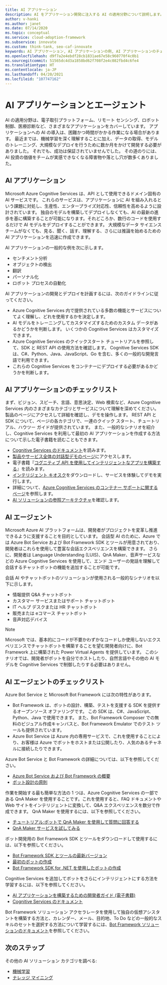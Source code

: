 ```yaml
---
title: AI アプリケーション
description: AI をアプリケーション開発に注入する AI の適用分野について説明します。 Microsoft Azure Cognitive Services を使用すれば、エンタープライズに対応できます。
author: v-hanki
ms.author: janet
ms.date: 07/14/2020
ms.topic: conceptual
ms.service: cloud-adoption-framework
ms.subservice: innovate
ms.custom: think-tank, seo-caf-innovate
keywords: AI アプリケーション, AI アプリケーションの例, AI アプリケーションのチェックリスト, AI の適用分野, AI エージェント
ms.openlocfilehash: d9f7a2e4ebdf28cb1831ae67e58c960770f4c0b1
ms.sourcegitcommit: 51565dc4d3a1858bd62f708f2e4c082fbd4c6fe4
ms.translationtype: HT
ms.contentlocale: ja-JP
ms.lasthandoff: 04/20/2021
ms.locfileid: "107747162"
---
```

# <a name="ai-applications-and-agents"></a>AI アプリケーションとエージェント

AI の適用分野は、電子取引プラットフォーム、リモート センシング、ロボット制御、医療診断など、さまざまなアプリケーションをカバーしています。 アプリケーションへの AI の導入は、困難かつ時間がかかる作業になる場合があります。 最近までは、機械学習を深く理解することに加え、データの取得、モデルのトレーニング、大規模なデプロイを行うために数か月をかけて開発する必要がありました。 それでも、成功は保証されていませんでした。 その道のりには、AI 投資の価値をチームが実感できなくなる障害物や落とし穴が数多くありました。

## <a name="ai-applications"></a>AI アプリケーション

Microsoft Azure Cognitive Services は、API として使用できるドメイン固有の AI サービスです。 これらのサービスは、アプリケーションに AI を組み入れるという課題に対処し、生産性、エンタープライズ対応性、信頼性を高めるように設計されています。 独自のモデルを構築してデプロイしなくても、AI の最新の進歩を基に構築することが可能になります。それどころか、数行のコードを使用するだけで AI モデルをデプロイすることができます。 大規模なデータ サイエンス チームがなくても、見る、聞く、話す、理解する、さらには推論を始めるための AI アプリケーションを迅速に作成できます。

AI アプリケーションの一般的な例を次に示します。

- センチメント分析
- オブジェクトの検出
- 翻訳
- パーソナル化
- ロボット プロセスの自動化

AI アプリケーションの開発とデプロイを計画するには、次のガイドラインに従ってください。

- Azure Cognitive Services 内で提供されている多数の機能とサービスについてよく理解し、どれを使用するかを決定します。
- AI モデルをトレーニングしてカスタマイズするためのカスタム データがあるかどうかを判断します。 いくつかの Cognitive Services はカスタマイズできます。
- Azure Cognitive Services のクイックスタート チュートリアルを参照して、SDK と REST API の使用方法を確認します。 Cognitive Services SDK は、C#、Python、Java、JavaScript、Go を含む、多くの一般的な開発言語で利用できます。
- これらの Cognitive Services をコンテナーにデプロイする必要があるかどうかを判断します。

## <a name="ai-applications-checklist"></a>AI アプリケーションのチェックリスト

まず、ビジョン、スピーチ、言語、意思決定、Web 検索など、Azure Cognitive Services 内のさまざまなカテゴリとサービスについて理解を深めてください。 製品のページにアクセスして詳細を確認し、デモを操作します。 REST API と SDK について、ページの各カテゴリで、一連のクイック スタート、チュートリアル、ハウツー ガイドが提供されています。 また、一般的なシナリオを紹介し、Cognitive Services を利用して最初の AI アプリケーションを作成する方法について示した電子書籍を読むこともできます。

- [Cognitive Services のドキュメント](/azure/cognitive-services/)を読みます。
- [製品やサービス全体の対話型デモのページ](https://azure.microsoft.com/services/cognitive-services/)にアクセスします。
- 電子書籍『[コグニティブ API を使用してインテリジェントなアプリを構築する](https://azure.microsoft.com/resources/building-intelligent-apps-with-cognitive-apis/)』を読みます。
- [インテリジェント キオスク](https://github.com/Microsoft/Cognitive-Samples-IntelligentKiosk)をダウンロードし、サービスを体験してデモを実行します。 <!-- docutune:casing "Intelligent Kiosk" -->
- 詳細について、[Azure Cognitive Services のコンテナー サポートに関するページ](/azure/cognitive-services/cognitive-services-container-support)を参照します。
- [AI ソリューションの参照アーキテクチャ](/azure/architecture/browse/#ai--machine-learning)を確認します。

## <a name="ai-agents"></a>AI エージェント

Microsoft Azure AI プラットフォームは、開発者がプロジェクトを変革し推進できるように支援することを目的としています。 会話型 AI のために、Azure では Azure Bot Service および Bot Framework SDK とツールが用意されており、開発者はこれらを使用して豊富な会話エクスペリエンスを構築できます。 さらに、開発者は Language Understanding (LUIS)、QnA Maker、音声サービスなどの Azure Cognitive Services を使用して、エンド ユーザーの発話を理解して会話するチャットボットの機能を追加することが可能です。

会話 AI やチャットボットのソリューションが使用される一般的なシナリオを以下に示します。

- 情報提供 Q&A チャットボット
- カスタマー サービスまたはサポート チャットボット
- IT ヘルプ デスクまたは HR チャットボット
- 販売または eコマース チャットボット
- 音声対応デバイス

> [!NOTE]
> Microsoft では、基本的にコードが不要かわずかなコードしか使用しないエクスペリエンスでチャットボットを構築することを望む開発者向けに、Bot Framework 上に構築された Power Virtual Agents を提供しています。 このシナリオでは、開発者がボットを自分でホストしたり、自然言語やその他の AI モデルを Cognitive Services で制御したりする必要はありません。

## <a name="ai-agents-checklist"></a>AI エージェントのチェックリスト

Azure Bot Service と Microsoft Bot Framework には次の特性があります。

- Bot Framework は、ボットの設計、構築、テストを支援する SDK を提供するオープンソース オファリングです。 この SDK は、C#、JavaScript、Python、Java で使用できます。 また、Bot Framework Composer での無料のビジュアル作成キャンバスと、Bot Framework Emulator でのテスト ツールも提供されています。
- Azure Bot Service は Azure 内の専用サービスで、これを使用することにより、お客様は Azure でボットをホストまたは公開したり、人気のあるチャネルに接続したりできます。

Azure Bot Service と Bot Framework の詳細については、以下を参照してください。

- [Azure Bot Service および Bot Framework の概要](/azure/bot-service/bot-service-overview-introduction)
- [ボット設計の原則](/azure/bot-service/bot-service-design-principles)

作業を開始する最も簡単な方法の 1 つは、Azure Cognitive Services の一部である QnA Maker を使用することです。これを使用すると、FAQ ドキュメントや Web サイトをインテリジェントに変換して、Q&A エクスペリエンスを数分で作成できます。 QnA Maker を使用するには、以下を参照してください。

- [チュートリアル:ボットで QnA Maker を使用して質問に回答する](/azure/bot-service/bot-builder-tutorial-add-qna)
- [QnA Maker サービスを試してみる](https://www.qnamaker.ai/)

ボット開発用の Bot Framework SDK とツールをダウンロードして使用するには、以下を参照してください。

- [Bot Framework SDK とツールの最新バージョン](/azure/bot-service/what-is-new)
- [最初のボットの作成](/composer/quickstart-create-bot)
- [Bot Framework SDK for .NET を使用したボットの作成](/azure/bot-service/dotnet/bot-builder-dotnet-sdk-quickstart)

Cognitive Services を追加してボットをさらにインテリジェントにする方法を学習するには、以下を参照してください。

- [AI アプリケーションを構築するための開発者ガイド (電子書籍)](https://www.oreilly.com/library/view/a-developers-guide/9781492080619/)
- [Cognitive Services のドキュメント](/azure/cognitive-services/)

Bot Framework ソリューション アクセラレータを使用して独自の仮想アシスタントを構築する方法と、カレンダー、メール、目的地、To Do などの一般的なスキルのセットを選択する方法について学習するには、[Bot Framework ソリューションのドキュメント](https://microsoft.github.io/botframework-solutions/index)を参照してください。

## <a name="next-steps"></a>次のステップ

その他の AI ソリューション カテゴリを調べる:

- [機械学習](./machine-learning.md)
- [ナレッジ マイニング](./knowledge-mining.md)
